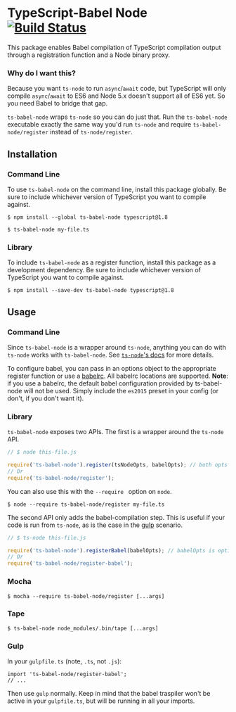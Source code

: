 # TypeScript-Babel Node [![Build Status](https://travis-ci.org/danielmoore/ts-babel-node.svg?branch=master)](https://travis-ci.org/danielmoore/ts-babel-node)

This package enables Babel compilation of TypeScript compilation output through a registration function and a Node binary proxy.

### Why do I want this?

Because you want `ts-node` to run `async`/`await` code, but TypeScript will only compile `async`/`await` to ES6 and Node 5.x doesn't support all of ES6 yet. So you need Babel to bridge that gap.

`ts-babel-node` wraps `ts-node` so you can do just that. Run the `ts-babel-node` executable exactly the same way you'd run `ts-node` and require `ts-babel-node/register` instead of `ts-node/register`.

## Installation

### Command Line

To use `ts-babel-node` on the command line, install this package globally. Be sure to include whichever version of TypeScript you want to compile against.

```
$ npm install --global ts-babel-node typescript@1.8

$ ts-babel-node my-file.ts
```

### Library

To include `ts-babel-node` as a register function, install this package as a development dependency. Be sure to include whichever version of TypeScript you want to compile against.

```
$ npm install --save-dev ts-babel-node typescript@1.8
```

## Usage

### Command Line

Since `ts-babel-node` is a wrapper around `ts-node`, anything you can do with `ts-node` works with `ts-babel-node`. See [`ts-node`'s docs](https://github.com/TypeStrong/ts-node/#usage) for more details.

To configure babel, you can pass in an options object to the appropriate register function or use a [babelrc](http://babeljs.io/docs/usage/babelrc/). All babelrc locations are supported. **Note**: if you use a babelrc, the default babel configuration provided by ts-babel-node will not be used. Simply include the `es2015` preset in your config (or don't, if you don't want it).

### Library

`ts-babel-node` exposes two APIs. The first is a wrapper around the `ts-node` API.

```js
// $ node this-file.js

require('ts-babel-node').register(tsNodeOpts, babelOpts); // both opts are optional
// Or
require('ts-babel-node/register');
```

You can also use this with the `--require ` option on `node`.

```
$ node --require ts-babel-node/register my-file.ts
```

The second API only adds the babel-compilation step. This is useful if your code is run from `ts-node`, as is the case in the [gulp](#gulp) scenario.

```js
// $ ts-node this-file.js

require('ts-babel-node').registerBabel(babelOpts); // babelOpts is optional
// Or
require('ts-babel-node/register-babel');
```

### Mocha

```
$ mocha --require ts-babel-node/register [...args]
```

### Tape

```
$ ts-babel-node node_modules/.bin/tape [...args]
```

### Gulp

In your `gulpfile.ts` (note, `.ts`, not `.js`):

```
import 'ts-babel-node/register-babel';
// ...
```

Then use `gulp` normally. Keep in mind that the babel traspiler won't be active in your `gulpfile.ts`, but will be running in all your imports.

